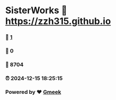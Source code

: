 # SisterWorks :link: https://zzh315.github.io 
### :page_facing_up: [1](https://zzh315.github.io/tag.html) 
### :speech_balloon: 0 
### :hibiscus: 8704 
### :alarm_clock: 2024-12-15 18:25:15 
### Powered by :heart: [Gmeek](https://github.com/Meekdai/Gmeek)
